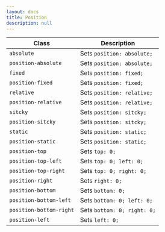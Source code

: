 ```yaml
---
layout: docs
title: Position
description: null
---
```


| Class                   | Description                 |
| ----------------------- | --------------------------- |
| `absolute`              | Sets `position: absolute;`  |
| `position-absolute`     | Sets `position: absolute;`  |
| `fixed`                 | Sets `position: fixed;`     |
| `position-fixed`        | Sets `position: fixed;`     |
| `relative`              | Sets `position: relative;`  |
| `position-relative`     | Sets `position: relative;`  |
| `sitcky`                | Sets `position: sitcky;`    |
| `position-sitcky`       | Sets `position: sitcky;`    |
| `static`                | Sets `position: static;`    |
| `position-static`       | Sets `position: static;`    |
| `position-top`          | Sets `top: 0;`              |
| `position-top-left`     | Sets `top: 0; left: 0;`     |
| `position-top-right`    | Sets `top: 0; right: 0;`    |
| `position-right`        | Sets `right: 0;`            |
| `position-bottom`       | Sets `bottom: 0;`           |
| `position-bottom-left`  | Sets `bottom: 0; left: 0;`  |
| `position-bottom-right` | Sets `bottom: 0; right: 0;` |
| `position-left`         | Sets `left: 0;`             |
